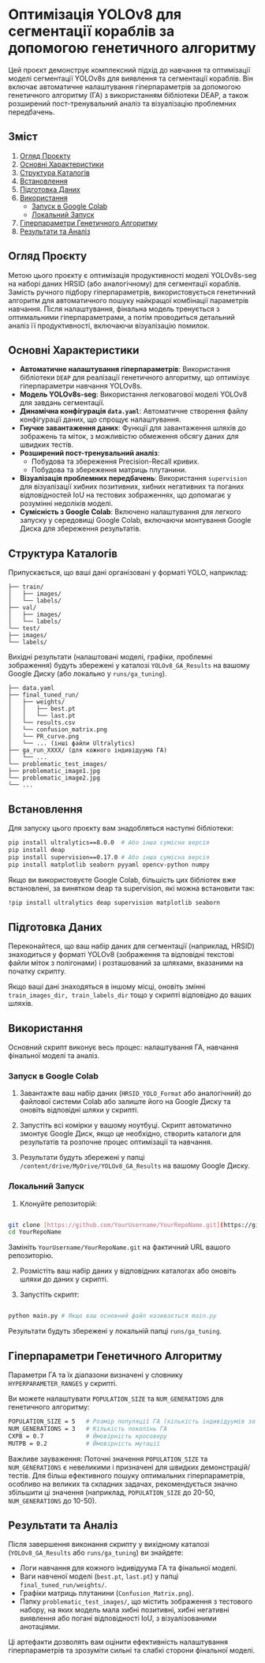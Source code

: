 

# Оптимізація YOLOv8 для сегментації кораблів за допомогою генетичного алгоритму

Цей проєкт демонструє комплексний підхід до навчання та оптимізації моделі сегментації YOLOv8s для виявлення та сегментації кораблів. Він включає автоматичне налаштування гіперпараметрів за допомогою генетичного алгоритму (ГА) з використанням бібліотеки DEAP, а також розширений пост-тренувальний аналіз та візуалізацію проблемних передбачень.

## Зміст

1.  [Огляд Проєкту](#огляд-проєкту)
2.  [Основні Характеристики](#основні-характеристики)
3.  [Структура Каталогів](#структура-каталогів)
4.  [Встановлення](#встановлення)
5.  [Підготовка Даних](#підготовка-даних)
6.  [Використання](#використання)
    * [Запуск в Google Colab](#запуск-в-google-colab)
    * [Локальний Запуск](#локальний-запуск)
7.  [Гіперпараметри Генетичного Алгоритму](#гіперпараметри-генетичного-алгоритму)
8.  [Результати та Аналіз](#результати-та-аналіз)


## Огляд Проєкту

Метою цього проєкту є оптимізація продуктивності моделі YOLOv8s-seg на наборі даних HRSID (або аналогічному) для сегментації кораблів. Замість ручного підбору гіперпараметрів, використовується генетичний алгоритм для автоматичного пошуку найкращої комбінації параметрів навчання. Після налаштування, фінальна модель тренується з оптимальними гіперпараметрами, а потім проводиться детальний аналіз її продуктивності, включаючи візуалізацію помилок.

## Основні Характеристики

* **Автоматичне налаштування гіперпараметрів**: Використання бібліотеки `DEAP` для реалізації генетичного алгоритму, що оптимізує гіперпараметри навчання YOLOv8s.
* **Модель YOLOv8s-seg**: Використання легковагової моделі YOLOv8 для завдань сегментації.
* **Динамічна конфігурація `data.yaml`**: Автоматичне створення файлу конфігурації даних, що спрощує налаштування.
* **Гнучке завантаження даних**: Функції для завантаження шляхів до зображень та міток, з можливістю обмеження обсягу даних для швидких тестів.
* **Розширений пост-тренувальний аналіз**:
    * Побудова та збереження Precision-Recall кривих.
    * Побудова та збереження матриць плутанини.
* **Візуалізація проблемних передбачень**: Використання `supervision` для візуалізації хибних позитивних, хибних негативних та поганих відповідностей IoU на тестових зображеннях, що допомагає у розумінні недоліків моделі.
* **Сумісність з Google Colab**: Включено налаштування для легкого запуску у середовищі Google Colab, включаючи монтування Google Диска для збереження результатів.

## Структура Каталогів

Припускається, що ваші дані організовані у форматі YOLO, наприклад:
```content/HRSID_YOLO_Format/
├── train/
│   ├── images/
│   └── labels/
├── val/
│   ├── images/
│   └── labels/
└── test/
├── images/
└── labels/
```

Вихідні результати (налаштовані моделі, графіки, проблемні зображення) будуть збережені у каталозі `YOLOv8_GA_Results` на вашому Google Диску (або локально у `runs/ga_tuning`).
```/content/drive/MyDrive/YOLOv8_GA_Results/
├── data.yaml
├── final_tuned_run/
│   ├── weights/
│   │   ├── best.pt
│   │   └── last.pt
│   └── results.csv
│   └── confusion_matrix.png
│   └── PR_curve.png
│   └── ... (інші файли Ultralytics)
├── ga_run_XXXX/ (для кожного індивідуума ГА)
│   └── ...
└── problematic_test_images/
├── problematic_image1.jpg
└── problematic_image2.jpg
└── ...
```
## Встановлення

Для запуску цього проєкту вам знадобляться наступні бібліотеки:

```bash
pip install ultralytics==8.0.0  # Або інша сумісна версія
pip install deap
pip install supervision==0.17.0 # Або інша сумісна версія
pip install matplotlib seaborn pyyaml opencv-python numpy
```

Якщо ви використовуєте Google Colab, більшість цих бібліотек вже встановлені, за винятком deap та supervision, які можна встановити так:
```bash
!pip install ultralytics deap supervision matplotlib seaborn
```
## Підготовка Даних
Переконайтеся, що ваш набір даних для сегментації (наприклад, HRSID) знаходиться у форматі YOLOv8 (зображення та відповідні текстові файли міток з полігонами) і розташований за шляхами, вказаними на початку скрипту.

Якщо ваші дані знаходяться в іншому місці, оновіть змінні `train_images_dir, train_labels_dir` тощо у скрипті відповідно до ваших шляхів.

## Використання
Основний скрипт виконує весь процес: налаштування ГА, навчання фінальної моделі та аналіз.

### Запуск в Google Colab
1. Завантажте ваш набір даних (`HRSID_YOLO_Format` або аналогічний) до файлової системи Colab або залиште його на Google Диску та оновіть відповідні шляхи у скрипті.

2. Запустіть всі комірки у вашому ноутбуці. Скрипт автоматично змонтує Google Диск, якщо це необхідно, створить каталоги для результатів та розпочне процес оптимізації та навчання.

3. Результати будуть збережені у папці `/content/drive/MyDrive/YOLOv8_GA_Results` на вашому Google Диску.

### Локальний Запуск
1. Клонуйте репозиторій:
```bash

git clone [https://github.com/YourUsername/YourRepoName.git](https://github.com/YourUsername/YourRepoName.git)
cd YourRepoName
```
 Замініть `YourUsername/YourRepoName.git` на фактичний URL вашого репозиторію.

2. Розмістіть ваш набір даних у відповідних каталогах або оновіть шляхи до даних у скрипті.

3. Запустіть скрипт:
```bash

python main.py # Якщо ваш основний файл називається main.py
```
Результати будуть збережені у локальній папці `runs/ga_tuning`.

## Гіперпараметри Генетичного Алгоритму
Параметри ГА та їх діапазони визначені у словнику `HYPERPARAMETER_RANGES` у скрипті.

Ви можете налаштувати `POPULATION_SIZE` та `NUM_GENERATIONS` для генетичного алгоритму:

```bash
POPULATION_SIZE = 5   # Розмір популяції ГА (кількість індивідуумів за покоління)
NUM_GENERATIONS = 3   # Кількість поколінь ГА
CXPB = 0.7            # Ймовірність кросоверу
MUTPB = 0.2           # Ймовірність мутації
```
Важливе зауваження: Поточні значення `POPULATION_SIZE` та `NUM_GENERATIONS` є невеликими і призначені для швидких демонстрацій/тестів.
Для більш ефективного пошуку оптимальних гіперпараметрів, особливо на великих та складних задачах, рекомендується значно збільшити ці значення (наприклад, `POPULATION_SIZE` до 20-50, `NUM_GENERATIONS` до 10-50).

## Результати та Аналіз
Після завершення виконання скрипту у вихідному каталозі (`YOLOv8_GA_Results` або `runs/ga_tuning`) ви знайдете:

* Логи навчання для кожного індивідуума ГА та фінальної моделі.
* Ваги навченої моделі (`best.pt`, `last.pt`) у папці `final_tuned_run/weights/`.
* Графіки матриць плутанини (`Confusion_Matrix.png`).
* Папку `problematic_test_images/`, що містить зображення з тестового набору, на яких модель мала хибні позитивні, хибні негативні виявлення або погані відповідності IoU, з візуалізованими анотаціями.

Ці артефакти дозволять вам оцінити ефективність налаштування гіперпараметрів та зрозуміти сильні та слабкі сторони фінальної моделі.
